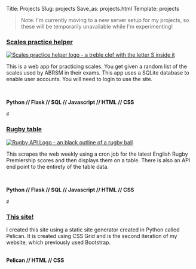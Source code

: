 Title: Projects
Slug: projects
Save_as: projects.html
Template: projects

> Note: I'm currently moving to a new server setup for my projects, so these will be temporarily unavailable while I'm experimenting!

### [Scales practice helper](https://scales.edthecoder.dev)

<a href="https://scales.edthecoder.dev"><img src="{static}/images/coming-soon-scales.png"
     alt="Scales practice helper logo - a treble clef with the letter S inside it"
     class="project-image"
            /></a>

This is a web app for practicing scales. You get given a random list of the scales used
by ABRSM in their exams. This app uses a SQLite database to enable user accounts. You
will need to login to use the site.

<br>

__Python // Flask // SQL // Javascript // HTML // CSS__

<p class="article-divider">&#9839;</p>

### [Rugby table](https://rugby.edthecoder.dev)

<a href="https://rugby.edthecoder.dev"><img src="{static}/images/rugby.png" 
     alt="Rugby API Logo - an black outline of a rugby ball" 
     class="project-image"
            /></a>

This scrapes the web weekly using a cron job for the latest English Rugby Premiership
scores and then displays them on a table. There is also an API end point to the entirety
of the table data.  

<br>

__Python // Flask // SQL // Javascript // HTML // CSS__

<p class="article-divider">&#9839;</p>

### [This site!](https://edthecoder.dev)

I created this site using a static site generator created in Python called Pelican.
It is created using CSS Grid and is the second iteration of my website, which previously
used Bootstrap.  
<br>

__Pelican // HTML // CSS__